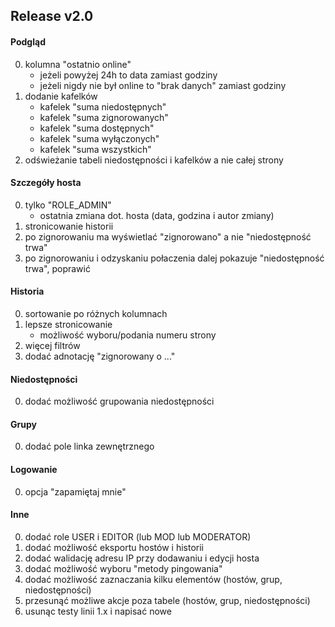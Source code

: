 ## Release v2.0

#### Podgląd
0. kolumna "ostatnio online"
    - jeżeli powyżej 24h to data zamiast godziny
    - jeżeli nigdy nie był online to "brak danych" zamiast godziny
0. dodanie kafelków
    - kafelek "suma niedostępnych"
    - kafelek "suma zignorowanych"
    - kafelek "suma dostępnych"
    - kafelek "suma wyłączonych"
    - kafelek "suma wszystkich"
0. odświeżanie tabeli niedostępności i kafelków a nie całej strony

#### Szczegóły hosta
0. tylko "ROLE_ADMIN"
    - ostatnia zmiana dot. hosta (data, godzina i autor zmiany)
0. stronicowanie historii
0. po zignorowaniu ma wyświetlać "zignorowano" a nie "niedostępność trwa"
0. po zignorowaniu i odzyskaniu połaczenia dalej pokazuje "niedostępność trwa", poprawić

#### Historia
0. sortowanie po różnych kolumnach
0. lepsze stronicowanie
    - możliwość wyboru/podania numeru strony
0. więcej filtrów
0. dodać adnotację "zignorowany o ..."

#### Niedostępności
0. dodać możliwość grupowania niedostępności

#### Grupy
0. dodać pole linka zewnętrznego

#### Logowanie
0. opcja "zapamiętaj mnie"

#### Inne
0. dodać role USER i EDITOR (lub MOD lub MODERATOR)
0. dodać możliwość eksportu hostów i historii
0. dodać walidację adresu IP przy dodawaniu i edycji hosta
0. dodać możliwość wyboru "metody pingowania"
0. dodać możliwość zaznaczania kilku elementów (hostów, grup, niedostępności)
0. przesunąć możliwe akcje poza tabele (hostów, grup, niedostępności)
0. usunąc testy linii 1.x i napisać nowe
